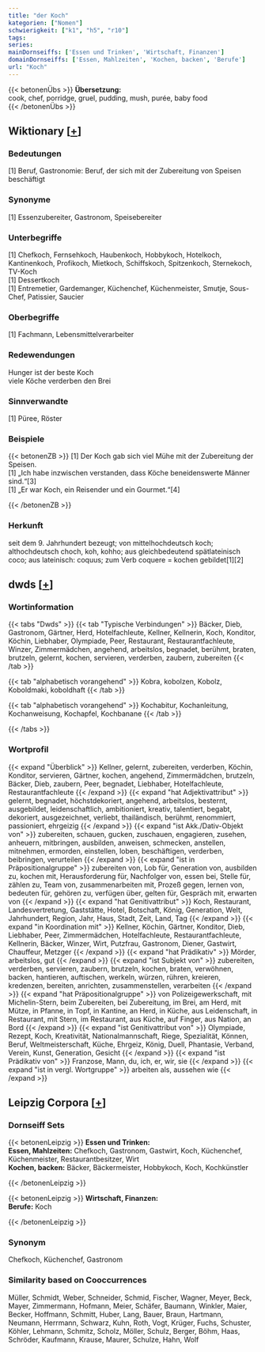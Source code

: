 ```yaml
---
title: "der Koch"
kategorien: ["Nomen"]
schwierigkeit: ["k1", "h5", "r10"]
tags:
series:
mainDornseiffs: ['Essen und Trinken', 'Wirtschaft, Finanzen']
domainDornseiffs: ['Essen, Mahlzeiten', 'Kochen, backen', 'Berufe']
url: "Koch"
---
```


{{< betonenÜbs >}}
**Übersetzung:**  
cook, chef, porridge, gruel, pudding, mush, purée, baby food  
{{< /betonenÜbs >}}

## Wiktionary [[+](https://de.wiktionary.org/wiki/Koch)]

### Bedeutungen
[1] Beruf, Gastronomie: Beruf, der sich mit der Zubereitung von Speisen beschäftigt  

### Synonyme
[1] Essenzubereiter, Gastronom, Speisebereiter  

### Unterbegriffe
[1] Chefkoch, Fernsehkoch, Haubenkoch, Hobbykoch, Hotelkoch, Kantinenkoch, Profikoch, Mietkoch, Schiffskoch, Spitzenkoch, Sternekoch, TV-Koch  
[1] Dessertkoch  
[1] Entremetier, Gardemanger, Küchenchef, Küchenmeister, Smutje, Sous-Chef, Patissier, Saucier  

### Oberbegriffe
[1] Fachmann, Lebensmittelverarbeiter  

### Redewendungen
Hunger ist der beste Koch  
viele Köche verderben den Brei  

### Sinnverwandte
[1] Püree, Röster  

### Beispiele
{{< betonenZB >}}
[1] Der Koch gab sich viel Mühe mit der Zubereitung der Speisen.  
[1] „Ich habe inzwischen verstanden, dass Köche beneidenswerte Männer sind.“[3]  
[1] „Er war Koch, ein Reisender und ein Gourmet.“[4]  

{{< /betonenZB >}}
### Herkunft
seit dem 9. Jahrhundert bezeugt; von mittelhochdeutsch koch; althochdeutsch choch, koh, kohho; aus gleichbedeutend spätlateinisch coco; aus lateinisch: coquus; zum Verb coquere = kochen gebildet[1][2]  



## dwds [[+](https://www.dwds.de/wb/Koch)]

### Wortinformation
{{< tabs "Dwds" >}}
{{< tab "Typische Verbindungen" >}}
Bäcker, Dieb, Gastronom, Gärtner, Herd, Hotelfachleute, Kellner, Kellnerin, Koch, Konditor, Köchin, Liebhaber, Olympiade, Peer, Restaurant, Restaurantfachleute, Winzer, Zimmermädchen, angehend, arbeitslos, begnadet, berühmt, braten, brutzeln, gelernt, kochen, servieren, verderben, zaubern, zubereiten
{{< /tab >}}

{{< tab "alphabetisch vorangehend" >}}
Kobra, kobolzen, Kobolz, Koboldmaki, koboldhaft
{{< /tab >}}

{{< tab "alphabetisch vorangehend" >}}
Kochabitur, Kochanleitung, Kochanweisung, Kochapfel, Kochbanane
{{< /tab >}}

{{< /tabs >}}

### Wortprofil
{{< expand "Überblick" >}} Kellner, gelernt, zubereiten, verderben, Köchin, Konditor, servieren, Gärtner, kochen, angehend, Zimmermädchen, brutzeln, Bäcker, Dieb, zaubern, Peer, begnadet, Liebhaber, Hotelfachleute, Restaurantfachleute {{< /expand >}}
{{< expand "hat Adjektivattribut" >}} gelernt, begnadet, höchstdekoriert, angehend, arbeitslos, besternt, ausgebildet, leidenschaftlich, ambitioniert, kreativ, talentiert, begabt, dekoriert, ausgezeichnet, verliebt, thailändisch, berühmt, renommiert, passioniert, ehrgeizig {{< /expand >}}
{{< expand "ist Akk./Dativ-Objekt von" >}} zubereiten, schauen, gucken, zuschauen, engagieren, zusehen, anheuern, mitbringen, ausbilden, anweisen, schmecken, anstellen, mitnehmen, ermorden, einstellen, loben, beschäftigen, verderben, beibringen, verurteilen {{< /expand >}}
{{< expand "ist in Präpositionalgruppe" >}} zubereiten von, Lob für, Generation von, ausbilden zu, kochen mit, Herausforderung für, Nachfolger von, essen bei, Stelle für, zählen zu, Team von, zusammenarbeiten mit, Prozeß gegen, lernen von, bedeuten für, gehören zu, verfügen über, gelten für, Gespräch mit, erwarten von {{< /expand >}}
{{< expand "hat Genitivattribut" >}} Koch, Restaurant, Landesvertretung, Gaststätte, Hotel, Botschaft, König, Generation, Welt, Jahrhundert, Region, Jahr, Haus, Stadt, Zeit, Land, Tag {{< /expand >}}
{{< expand "in Koordination mit" >}} Kellner, Köchin, Gärtner, Konditor, Dieb, Liebhaber, Peer, Zimmermädchen, Hotelfachleute, Restaurantfachleute, Kellnerin, Bäcker, Winzer, Wirt, Putzfrau, Gastronom, Diener, Gastwirt, Chauffeur, Metzger {{< /expand >}}
{{< expand "hat Prädikativ" >}} Mörder, arbeitslos, gut {{< /expand >}}
{{< expand "ist Subjekt von" >}} zubereiten, verderben, servieren, zaubern, brutzeln, kochen, braten, verwöhnen, backen, hantieren, auftischen, werkeln, würzen, rühren, kreieren, kredenzen, bereiten, anrichten, zusammenstellen, verarbeiten {{< /expand >}}
{{< expand "hat Präpositionalgruppe" >}} von Polizeigewerkschaft, mit Michelin-Stern, beim Zubereiten, bei Zubereitung, im Brei, am Herd, mit Mütze, in Pfanne, in Topf, in Kantine, an Herd, in Küche, aus Leidenschaft, in Restaurant, mit Stern, im Restaurant, aus Küche, auf Finger, aus Nation, an Bord {{< /expand >}}
{{< expand "ist Genitivattribut von" >}} Olympiade, Rezept, Koch, Kreativität, Nationalmannschaft, Riege, Spezialität, Können, Beruf, Weltmeisterschaft, Küche, Ehrgeiz, König, Duell, Phantasie, Verband, Verein, Kunst, Generation, Gesicht {{< /expand >}}
{{< expand "ist Prädikativ von" >}} Franzose, Mann, du, ich, er, wir, sie {{< /expand >}}
{{< expand "ist in vergl. Wortgruppe" >}} arbeiten als, aussehen wie {{< /expand >}}

## Leipzig Corpora [[+](https://corpora.uni-leipzig.de/en/res?word=Koch&corpusId=deu_newscrawl-public_2018)]

### Dornseiff Sets
{{< betonenLeipzig >}}
**Essen und Trinken:**  
**Essen, Mahlzeiten:** Chefkoch, Gastronom, Gastwirt, Koch, Küchenchef, Küchenmeister, Restaurantbesitzer, Wirt  
**Kochen, backen:** Bäcker, Bäckermeister, Hobbykoch, Koch, Kochkünstler  

{{< /betonenLeipzig >}}


{{< betonenLeipzig >}}
**Wirtschaft, Finanzen:**  
**Berufe:** Koch  

{{< /betonenLeipzig >}}

### Synonym
Chefkoch, Küchenchef, Gastronom


### Similarity based on Cooccurrences
Müller, Schmidt, Weber, Schneider, Schmid, Fischer, Wagner, Meyer, Beck, Mayer, Zimmermann, Hofmann, Meier, Schäfer, Baumann, Winkler, Maier, Becker, Hoffmann, Schmitt, Huber, Lang, Bauer, Braun, Hartmann, Neumann, Herrmann, Schwarz, Kuhn, Roth, Vogt, Krüger, Fuchs, Schuster, Köhler, Lehmann, Schmitz, Scholz, Möller, Schulz, Berger, Böhm, Haas, Schröder, Kaufmann, Krause, Maurer, Schulze, Hahn, Wolf

